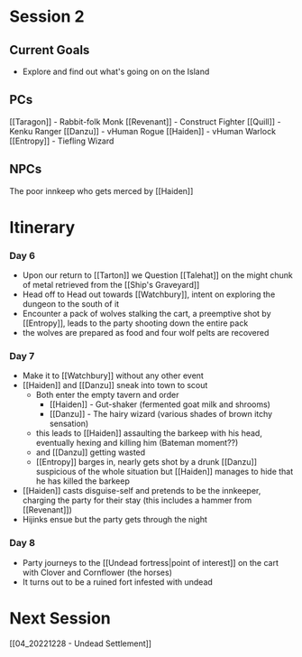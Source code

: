 # Session 2
## Current Goals
- Explore and find out what's going on on the Island

## PCs
[[Taragon]] - Rabbit-folk Monk
[[Revenant]] - Construct Fighter
[[Quill]] - Kenku Ranger
[[Danzu]] - vHuman Rogue
[[Haiden]] - vHuman Warlock
[[Entropy]] - Tiefling Wizard

## NPCs
The poor innkeep who gets merced by [[Haiden]]

# Itinerary

### Day 6
- Upon our return to [[Tarton]] we Question [[Talehat]] on the might chunk of metal retrieved from the [[Ship's Graveyard]]
- Head off to Head out towards [[Watchbury]], intent on exploring the dungeon to the south of it
- Encounter a pack of wolves stalking the cart, a preemptive shot by [[Entropy]], leads to the party shooting down the entire pack
- the wolves are prepared as food and four wolf pelts are recovered

### Day 7
- Make it to [[Watchbury]] without any other event
- [[Haiden]] and [[Danzu]] sneak into town to scout
	- Both enter the empty tavern and order
		- [[Haiden]] - Gut-shaker (fermented goat milk and shrooms) 
		- [[Danzu]] - The hairy wizard (various shades of brown itchy sensation)
	- this leads to [[Haiden]] assaulting the barkeep with his head, eventually hexing and killing him (Bateman moment??)
	- and [[Danzu]] getting wasted 
	- [[Entropy]] barges in, nearly gets shot by a drunk [[Danzu]] suspicious of the whole situation but [[Haiden]] manages to hide that he has killed the barkeep
- [[Haiden]] casts disguise-self and pretends to be the innkeeper, charging the party for their stay (this includes a hammer from [[Revenant]])
- Hijinks ensue but the party gets through the night
### Day 8
- Party journeys to the [[Undead fortress|point of interest]] on the cart with Clover and Cornflower (the horses)
- It turns out to be a ruined fort infested with undead

# Next Session
[[04_20221228 - Undead Settlement]]